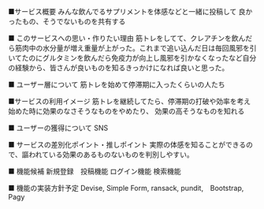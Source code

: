 ■サービス概要 みんな飲んでるサプリメントを体感などと一緒に投稿して 良かったもの、そうでないものを共有する

■ このサービスへの思い・作りたい理由 筋トレをしてて、クレアチンを飲んだら筋肉中の水分量が増え重量が上がった。これまで追い込んだ日は毎回風邪を引いてたのにグルタミンを飲んだら免疫力が向上し風邪を引かなくなったなど自分の経験から、皆さんが良いものを知るきっかけになれば良いと思った。

■ ユーザー層について 筋トレを始めて停滞期に入ったくらいの人たち

■サービスの利用イメージ 筋トレを継続してたら、停滞期の打破や効率を考え始めた時に効果のなさそうなものをやめたり、 効果の高そうなものを知れる

■ ユーザーの獲得について SNS

■ サービスの差別化ポイント・推しポイント 実際の体感を知ることができるので、謳われている効果のあるものないものを判別しやすい。

■ 機能候補 新規登録　投稿機能 ログイン機能 検索機能

■ 機能の実装方針予定 Devise, Simple Form, ransack, pundit,　Bootstrap, Pagy